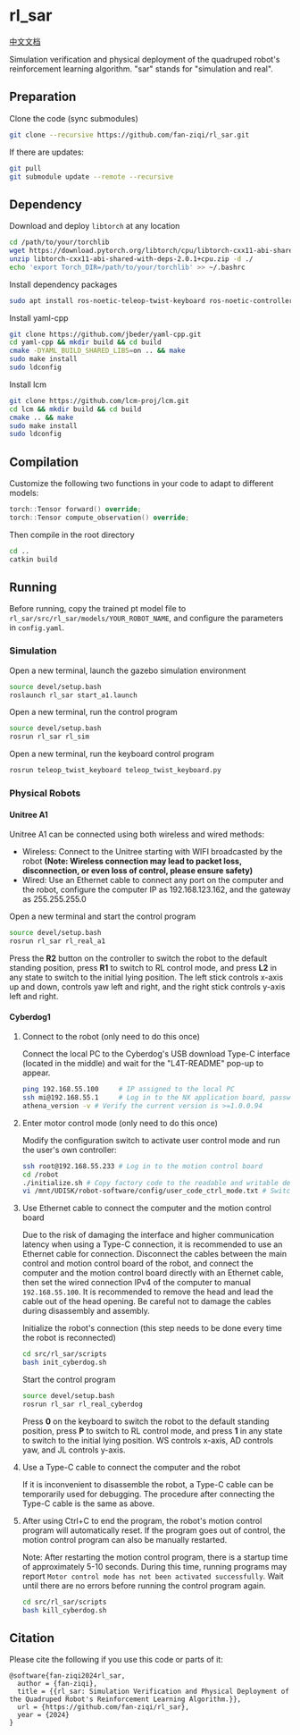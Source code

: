 # rl_sar

[中文文档](README_CN.md)

Simulation verification and physical deployment of the quadruped robot's reinforcement learning algorithm. "sar" stands for "simulation and real".

## Preparation

Clone the code (sync submodules)

```bash
git clone --recursive https://github.com/fan-ziqi/rl_sar.git
```

If there are updates:

```bash
git pull
git submodule update --remote --recursive
```

## Dependency

Download and deploy `libtorch` at any location

```bash
cd /path/to/your/torchlib
wget https://download.pytorch.org/libtorch/cpu/libtorch-cxx11-abi-shared-with-deps-2.0.1%2Bcpu.zip
unzip libtorch-cxx11-abi-shared-with-deps-2.0.1+cpu.zip -d ./
echo 'export Torch_DIR=/path/to/your/torchlib' >> ~/.bashrc
```

Install dependency packages

```bash
sudo apt install ros-noetic-teleop-twist-keyboard ros-noetic-controller-interface  ros-noetic-gazebo-ros-control ros-noetic-joint-state-controller ros-noetic-effort-controllers ros-noetic-joint-trajectory-controller
```

Install yaml-cpp

```bash
git clone https://github.com/jbeder/yaml-cpp.git
cd yaml-cpp && mkdir build && cd build
cmake -DYAML_BUILD_SHARED_LIBS=on .. && make
sudo make install
sudo ldconfig
```

Install lcm

```bash
git clone https://github.com/lcm-proj/lcm.git 
cd lcm && mkdir build && cd build
cmake .. && make
sudo make install
sudo ldconfig
```

## Compilation

Customize the following two functions in your code to adapt to different models:

```cpp
torch::Tensor forward() override;
torch::Tensor compute_observation() override;
```

Then compile in the root directory

```bash
cd ..
catkin build
```

## Running

Before running, copy the trained pt model file to `rl_sar/src/rl_sar/models/YOUR_ROBOT_NAME`, and configure the parameters in `config.yaml`.

### Simulation

Open a new terminal, launch the gazebo simulation environment

```bash
source devel/setup.bash
roslaunch rl_sar start_a1.launch
```

Open a new terminal, run the control program

```bash
source devel/setup.bash
rosrun rl_sar rl_sim
```

Open a new terminal, run the keyboard control program

```bash
rosrun teleop_twist_keyboard teleop_twist_keyboard.py
```

### Physical Robots

#### Unitree A1

Unitree A1 can be connected using both wireless and wired methods:

* Wireless: Connect to the Unitree starting with WIFI broadcasted by the robot **(Note: Wireless connection may lead to packet loss, disconnection, or even loss of control, please ensure safety)**
* Wired: Use an Ethernet cable to connect any port on the computer and the robot, configure the computer IP as 192.168.123.162, and the gateway as 255.255.255.0

Open a new terminal and start the control program

```bash
source devel/setup.bash
rosrun rl_sar rl_real_a1
```

Press the **R2** button on the controller to switch the robot to the default standing position, press **R1** to switch to RL control mode, and press **L2** in any state to switch to the initial lying position. The left stick controls x-axis up and down, controls yaw left and right, and the right stick controls y-axis left and right.

#### Cyberdog1

1. Connect to the robot (only need to do this once)

    Connect the local PC to the Cyberdog's USB download Type-C interface (located in the middle) and wait for the "L4T-README" pop-up to appear.

    ```bash
    ping 192.168.55.100     # IP assigned to the local PC
    ssh mi@192.168.55.1     # Log in to the NX application board, password 123
    athena_version -v # Verify the current version is >=1.0.0.94
    ```

2. Enter motor control mode (only need to do this once)

    Modify the configuration switch to activate user control mode and run the user's own controller:

    ```bash
    ssh root@192.168.55.233 # Log in to the motion control board
    cd /robot
    ./initialize.sh # Copy factory code to the readable and writable development area (/mnt/UDISK/robot-software), switch to developer mode, only need to be executed once
    vi /mnt/UDISK/robot-software/config/user_code_ctrl_mode.txt # Switch mode: 1 (0: default mode, 1 user code control motor mode), reboot the robot to take effect
    ```

3. Use Ethernet cable to connect the computer and the motion control board

    Due to the risk of damaging the interface and higher communication latency when using a Type-C connection, it is recommended to use an Ethernet cable for connection. Disconnect the cables between the main control and motion control board of the robot, and connect the computer and the motion control board directly with an Ethernet cable, then set the wired connection IPv4 of the computer to manual ` 192.168.55.100`. It is recommended to remove the head and lead the cable out of the head opening. Be careful not to damage the cables during disassembly and assembly.

    Initialize the robot's connection (this step needs to be done every time the robot is reconnected)

    ```bash
    cd src/rl_sar/scripts
    bash init_cyberdog.sh
    ```

    Start the control program

    ```bash
    source devel/setup.bash
    rosrun rl_sar rl_real_cyberdog
    ```

    Press **0** on the keyboard to switch the robot to the default standing position, press **P** to switch to RL control mode, and press **1** in any state to switch to the initial lying position. WS controls x-axis, AD controls yaw, and JL controls y-axis.

4. Use a Type-C cable to connect the computer and the robot

    If it is inconvenient to disassemble the robot, a Type-C cable can be temporarily used for debugging. The procedure after connecting the Type-C cable is the same as above.

5. After using Ctrl+C to end the program, the robot's motion control program will automatically reset. If the program goes out of control, the motion control program can also be manually restarted.

    Note: After restarting the motion control program, there is a startup time of approximately 5-10 seconds. During this time, running programs may report `Motor control mode has not been activated successfully`. Wait until there are no errors before running the control program again.

    ```bash
    cd src/rl_sar/scripts
    bash kill_cyberdog.sh
    ```

## Citation

Please cite the following if you use this code or parts of it:

```
@software{fan-ziqi2024rl_sar,
  author = {fan-ziqi},
  title = {{rl_sar: Simulation Verification and Physical Deployment of the Quadruped Robot's Reinforcement Learning Algorithm.}},
  url = {https://github.com/fan-ziqi/rl_sar},
  year = {2024}
}
```
